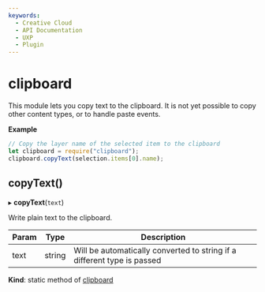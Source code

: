 ```yaml
---
keywords:
  - Creative Cloud
  - API Documentation
  - UXP
  - Plugin
---
```


# clipboard

This module lets you copy text to the clipboard. It is not yet possible to copy other content types, or to handle paste events.

**Example**

```js
// Copy the layer name of the selected item to the clipboard
let clipboard = require("clipboard");
clipboard.copyText(selection.items[0].name);
```

## copyText()

▸ **copyText**(`text`)

Write plain text to the clipboard.

| Param | Type   | Description                                                             |
| ----- | ------ | ----------------------------------------------------------------------- |
| text  | string | Will be automatically converted to string if a different type is passed |

**Kind**: static method of [clipboard](#module_clipboard)
